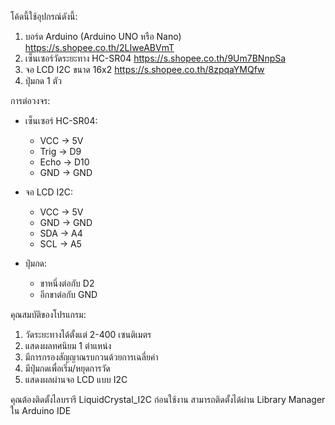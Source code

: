 โค้ดนี้ใช้อุปกรณ์ดังนี้:
1. บอร์ด Arduino (Arduino UNO หรือ Nano) https://s.shopee.co.th/2LIweABVmT
2. เซ็นเซอร์วัดระยะทาง HC-SR04 https://s.shopee.co.th/9Um7BNnpSa
3. จอ LCD I2C ขนาด 16x2 https://s.shopee.co.th/8zpqaYMQfw
4. ปุ่มกด 1 ตัว

การต่อวงจร:
- เซ็นเซอร์ HC-SR04:
  - VCC -> 5V
  - Trig -> D9
  - Echo -> D10
  - GND -> GND

- จอ LCD I2C:
  - VCC -> 5V
  - GND -> GND
  - SDA -> A4
  - SCL -> A5

- ปุ่มกด:
  - ขาหนึ่งต่อกับ D2
  - อีกขาต่อกับ GND

คุณสมบัติของโปรแกรม:
1. วัดระยะทางได้ตั้งแต่ 2-400 เซนติเมตร
2. แสดงผลทศนิยม 1 ตำแหน่ง
3. มีการกรองสัญญาณรบกวนด้วยการเฉลี่ยค่า
4. มีปุ่มกดเพื่อเริ่ม/หยุดการวัด
5. แสดงผลผ่านจอ LCD แบบ I2C

คุณต้องติดตั้งไลบรารี LiquidCrystal_I2C ก่อนใช้งาน สามารถติดตั้งได้ผ่าน Library Manager ใน Arduino IDE
